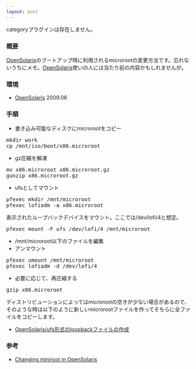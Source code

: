 ```yaml
---
layout: post
---
```

<p><span class="error">categoryプラグインは存在しません。</span></p>
<h3>概要</h3>
<p><a href="http://opensolaris.org/">OpenSolaris</a>のブートアップ時に利用されるmicrorootの変更方法です。忘れないうちにメモ。<a href="http://opensolaris.org/">OpenSolaris</a>使いの人には当たり前の内容かもしれませんが。</p>
<h3>環境</h3>
<ul>
<li><a href="http://opensolaris.org/">OpenSolaris</a> 2009.06</li>
</ul>
<h3>手順</h3>
<ul>
<li>書き込み可能なディスクにmicrorootをコピー</li>
</ul>
<pre>mkdir work
cp /mnt/iso/boot/x86.microroot
</pre>
<ul>
<li>gz圧縮を解凍</li>
</ul>
<pre>mv x86.microroot x86.microroot.gz
gunzip x86.microroot.gz
</pre>
<ul>
<li>ufsとしてマウント</li>
</ul>
<pre>pfexec mkdir /mnt/microroot
pfexec lofiadm -a x86.microroot
</pre>
<p>表示されたループバックデバイスをマウント。ここでは/dev/lofi/4と想定。</p>
<pre>pfexec mount -F ufs /dev/lofi/4 /mnt/microroot
</pre>
<ul>
<li>/mnt/microroot以下のファイルを編集</li>
<li>アンマウント</li>
</ul>
<pre>pfexec umount /mnt/microroot
pfexec lofiadm -d /dev/lofi/4
</pre>
<ul>
<li>必要に応じて、再圧縮する</li>
</ul>
<pre>gzip x86.microroot
</pre>
<p>ディストリビューションによってはmicrorootの空きが少ない場合があるので、そのような時は以下のように新しいmicrorootファイルを作ってそちらに全ファイルをコピーします。</p>
<ul>
<li><a href="/?page=OpenSolaris%2Fufs%B7%C1%BC%B0%A4%CEloopback%A5%D5%A5%A1%A5%A4%A5%EB%A4%CE%BA%EE%C0%AE" class="wikipage">OpenSolaris/ufs形式のloopbackファイルの作成</a></li>
</ul>
<h3>参考</h3>
<ul>
<li><a href="http://blogs.sun.com/sunwg11nprg/entry/changing_miniroot_in_opensolaris">Changing miniroot in OpenSolaris</a></li>
</ul>

